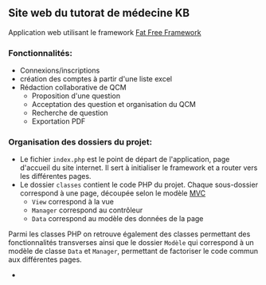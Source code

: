 ## Site web du tutorat de médecine KB

Application web utilisant le framework [Fat Free Framework](http://fatfreeframework.com/)

### Fonctionnalités:
* Connexions/inscriptions
* création des comptes à partir d'une liste excel
* Rédaction collaborative de QCM
  * Proposition d'une question
  * Acceptation des question et organisation du QCM
  * Recherche de question
  * Exportation PDF

### Organisation des dossiers du projet:
* Le fichier `index.php` est le point de départ de l'application, page d'accueil du site internet. Il sert à initialiser le framework et a router vers les différentes pages.
* Le dossier `classes` contient le code PHP du projet. Chaque sous-dossier correspond à une page, découpée selon le modèle [MVC](https://en.wikipedia.org/wiki/Model%E2%80%93view%E2%80%93controller)
  * `View` correspond à la vue
  * `Manager` correspond au contrôleur
  * `Data` correspond au modèle des données de la page

Parmi les classes PHP on retrouve également des classes permettant des fonctionnalités transverses ainsi que le dossier `Modèle` qui correspond à un modèle de classe `Data` et `Manager`, permettant de factoriser le code commun aux différentes pages.

* 

